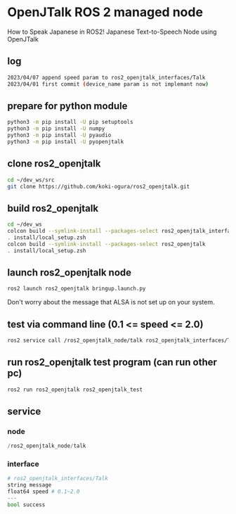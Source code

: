 # OpenJTalk ROS 2 managed node
How to Speak Japanese in ROS2! Japanese Text-to-Speech Node using OpenJTalk

## log
```.sh
2023/04/07 append speed param to ros2_openjtalk_interfaces/Talk
2023/04/01 first commit (device_name param is not implemant now)
```

## prepare for python module
```.sh
python3 -m pip install -U pip setuptools
python3 -m pip install -U numpy
python3 -m pip install -U pyaudio
python3 -m pip install -U pyopenjtalk
```

## clone ros2_openjtalk
```.sh
cd ~/dev_ws/src
git clone https://github.com/koki-ogura/ros2_openjtalk.git
```

## build ros2_openjtalk
```.sh
cd ~/dev_ws
colcon build --symlink-install --packages-select ros2_openjtalk_interfaces
. install/local_setup.zsh
colcon build --symlink-install --packages-select ros2_openjtalk
. install/local_setup.zsh
```

## launch ros2_openjtalk node
```.sh
ros2 launch ros2_openjtalk bringup.launch.py
```
Don't worry about the message that ALSA is not set up on your system.

## test via command line (0.1 <= speed <= 2.0)
```.sh
ros2 service call /ros2_openjtalk_node/talk ros2_openjtalk_interfaces/Talk '{message: こんにちは世界, speed: 0.5}'
```

## run ros2_openjtalk test program (can run other pc)
```.sh
ros2 run ros2_openjtalk ros2_openjtalk_test
```

## service
### node
```.py
/ros2_openjtalk_node/talk
```
### interface
```.py
# ros2_openjtalk_interfaces/Talk
string message
float64 speed # 0.1~2.0
---
bool success
```

